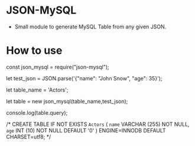 # JSON-MySQL

- Small module to generate MySQL Table from any given JSON.


# How to use

const json_mysql = require("json-mysql");

let test_json = JSON.parse('{"name": "John Snow", "age": 35}');

let table_name = 'Actors';

let table = new json_mysql(table_name,test_json);


console.log(table.query);

/*
CREATE TABLE IF NOT EXISTS `Actors` (
`name` VARCHAR (255)  NOT NULL,
`age` INT (10)  NOT NULL DEFAULT '0'
) ENGINE=INNODB DEFAULT CHARSET=utf8;
*/